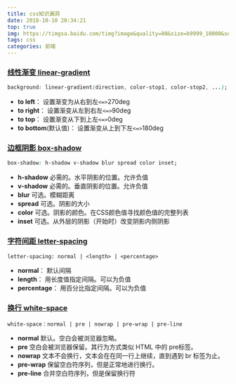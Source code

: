 ```yaml
---
title: css知识漏洞
date: 2018-10-10 20:34:21
top: true
img: https://timgsa.baidu.com/timg?image&quality=80&size=b9999_10000&sec=1539608804190&di=45e3b69b6d8a9e9aeb1b992c8459ec18&imgtype=0&src=http%3A%2F%2Fwww.epx365.cn%2Fuploads%2Fallimg%2F1805%2F1R1541X4-2.jpg
tags: css
categories: 前端
---
```



### [线性渐变 linear-gradient](http://www.css88.com/book/css/values/image/linear-gradient.htm)
```css
background: linear-gradient(direction, color-stop1, color-stop2, ...);
```
- **to left**：
设置渐变为从右到左`<=>`270deg
- **to right**：
设置渐变从左到右左`<=>`90deg
- **to top**：
设置渐变从下到上左`<=>`0deg
- **to bottom**(默认值)：
设置渐变从上到下左`<=>`180deg

###  [边框阴影 box-shadow](http://www.runoob.com/cssref/css3-pr-box-shadow.html)
```css
box-shadow: h-shadow v-shadow blur spread color inset;
```
- **h-shadow**	必需的。水平阴影的位置。允许负值
- **v-shadow**	必需的。垂直阴影的位置。允许负值
- **blur**	可选。模糊距离
- **spread**	可选。阴影的大小
- **color**	可选。阴影的颜色。在CSS颜色值寻找颜色值的完整列表
- **inset**	可选。从外层的阴影（开始时）改变阴影内侧阴影

### [字符间距 letter-spacing](http://www.w3school.com.cn/cssref/pr_text_letter-spacing.asp)
```
letter-spacing: normal | <length> | <percentage>
```
- **normal**：
默认间隔
- **length**：
用长度值指定间隔。可以为负值
- **percentage**：
用百分比指定间隔。可以为负值

### [换行 white-space](http://www.w3school.com.cn/cssref/pr_text_white-space.asp)
```
white-space：normal | pre | nowrap | pre-wrap | pre-line
```
- **normal**	默认。空白会被浏览器忽略。
- **pre**	空白会被浏览器保留。其行为方式类似 HTML 中的 pre标签。
- **nowrap**	文本不会换行，文本会在在同一行上继续，直到遇到 br 标签为止。
- **pre-wrap**	保留空白符序列，但是正常地进行换行。
- **pre-line**	合并空白符序列，但是保留换行符
